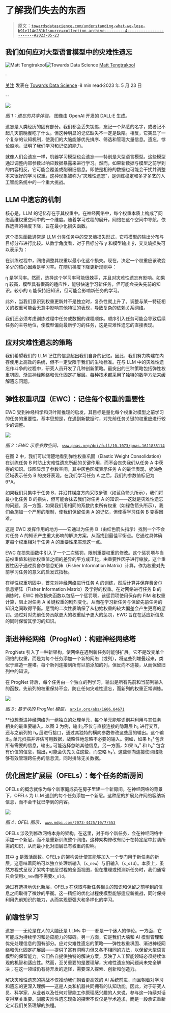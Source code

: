 # 了解我们失去的东西

> 原文：[`towardsdatascience.com/understanding-what-we-lose-b91e114e281b?source=collection_archive---------4-----------------------#2023-05-23`](https://towardsdatascience.com/understanding-what-we-lose-b91e114e281b?source=collection_archive---------4-----------------------#2023-05-23)

## **我们如何应对大型语言模型中的灾难性遗忘**

[](https://medium.com/@matt.tengtrakool?source=post_page-----b91e114e281b--------------------------------)![Matt Tengtrakool](https://medium.com/@matt.tengtrakool?source=post_page-----b91e114e281b--------------------------------)[](https://towardsdatascience.com/?source=post_page-----b91e114e281b--------------------------------)![Towards Data Science](https://towardsdatascience.com/?source=post_page-----b91e114e281b--------------------------------) [Matt Tengtrakool](https://medium.com/@matt.tengtrakool?source=post_page-----b91e114e281b--------------------------------)

·

[关注](https://medium.com/m/signin?actionUrl=https%3A%2F%2Fmedium.com%2F_%2Fsubscribe%2Fuser%2F720b7ac13f06&operation=register&redirect=https%3A%2F%2Ftowardsdatascience.com%2Funderstanding-what-we-lose-b91e114e281b&user=Matt+Tengtrakool&userId=720b7ac13f06&source=post_page-720b7ac13f06----b91e114e281b---------------------post_header-----------) 发表在 [Towards Data Science](https://towardsdatascience.com/?source=post_page-----b91e114e281b--------------------------------) ·8 min read·2023 年 5 月 23 日[](https://medium.com/m/signin?actionUrl=https%3A%2F%2Fmedium.com%2F_%2Fvote%2Ftowards-data-science%2Fb91e114e281b&operation=register&redirect=https%3A%2F%2Ftowardsdatascience.com%2Funderstanding-what-we-lose-b91e114e281b&user=Matt+Tengtrakool&userId=720b7ac13f06&source=-----b91e114e281b---------------------clap_footer-----------)

--

[](https://medium.com/m/signin?actionUrl=https%3A%2F%2Fmedium.com%2F_%2Fbookmark%2Fp%2Fb91e114e281b&operation=register&redirect=https%3A%2F%2Ftowardsdatascience.com%2Funderstanding-what-we-lose-b91e114e281b&source=-----b91e114e281b---------------------bookmark_footer-----------)![](img/5481f36b2e61728417e7195eef4cb913.png)

*图 1：遗忘的共享体验。* 图像由 OpenAI 开发的 DALL·E 生成。

遗忘是人类经历的固有部分。我们都会丢失钥匙，忘记一个熟悉的名字，或者记不起几天前晚餐吃了什么。但这种明显的记忆缺失不一定是缺陷。相反，它突显了一个复杂的认知机制，使我们的大脑能够优先排序、筛选和管理大量信息。遗忘，悖论般地，证明了我们学习和记忆的能力。

就像人们会遗忘一样，机器学习模型也会遗忘——特别是大型语言模型。这些模型通过调整内部参数以响应数据暴露来进行学习。然而，如果新数据与模型之前学到的内容相反，它可能会覆盖或削弱旧信息。即使是相符的数据也可能会干扰并调整本来很好的学习权重。这种现象被称为“灾难性遗忘”，是训练稳定和多才多艺的人工智能系统中的一个重大挑战。

## **LLM 中遗忘的机制**

核心是，LLM 的记忆存在于其权重中。在神经网络中，每个权重本质上构成了网络高维权重空间中的一个维度。随着学习过程的展开，网络在这个空间中导航，依靠选择的梯度下降，旨在最小化损失函数。

这个损失函数通常是 LLM 分类任务中的交叉熵损失形式，它将模型的输出分布与目标分布进行比较。从数学角度看，对于目标分布 y 和模型输出 ŷ，交叉熵损失可以表示为：

在训练过程中，网络调整其权重以最小化这个损失。现在，决定一个权重应该改变多少的核心因素是学习率。在随机梯度下降更新规则中：

η 是学习率。然而，选择这个学习率可能很棘手，并且对灾难性遗忘有影响。如果 η 较高，模型具有很高的适应性，能够快速学习新任务，但可能会丧失先前的知识。较小的 η 能保持旧知识，但可能会影响新任务的学习。

此外，当我们意识到权重更新并不是独立时，复杂性就上升了。调整与某一特征相关的权重可能会无意中影响其他特征的表现，导致复杂的依赖关系网络。

我们还必须考虑训练过程中任务或数据的课程顺序。顺序引入任务可能会导致后续任务的主导地位，使模型偏向最新学习的任务，这是灾难性遗忘的直接表现。

## **应对灾难性遗忘的策略**

我们希望我们的 LLM 记住的信息超出我们自身的记忆。因此，我们努力构建在内存使用上高效的系统，但不一定受限于我们的生物标准。在与 LLM 中的灾难性遗忘作斗争的过程中，研究人员开发了几种创新策略。最突出的三种策略包括弹性权重巩固、渐进神经网络和优化固定扩展层。每种技术都采用了独特的数学方法来缓解遗忘问题。

## **弹性权重巩固（EWC）：记住每个权重的重要性**

EWC 受到神经科学和贝叶斯推理的启发，其目标是量化每个权重对模型之前学习的任务的重要性。基本思想是，在遇到新数据时，对先前任务关键的权重应进行较少的调整。

![](img/a9e20e57f47152fbdedb11502ee9387b.png)

*图 2：EWC 示意参数空间，* [`www.pnas.org/doi/full/10.1073/pnas.1611835114`](https://www.pnas.org/doi/full/10.1073/pnas.1611835114)

在图 2 中，我们可以清楚地看到弹性权重巩固（Elastic Weight Consolidation）在训练任务 B 时防止灾难性遗忘所起的关键作用，而不会丧失我们从任务 A 中获得的知识。该图显示了参数空间，其中灰色区域表示任务 A 的最佳表现，奶油色区域表示任务 B 的良好表现。在我们学习任务 A 之后，我们的参数值标记为θ*A。

如果我们只集中于任务 B，并沿其梯度方向采取步骤（如蓝色箭头所示），我们将最小化任务 B 的损失，但可能会抹去我们对任务 A 的知识——这就是灾难性遗忘的问题。另一方面，如果我们用相同的系数约束所有权重（如绿色箭头所示），我们会施加一个严厉的限制，使我们保留任务 A 的记忆，但使得学习任务 B 变得困难。

这是 EWC 发挥作用的地方——它通过为任务 B（由红色箭头指示）找到一个不会对任务 A 的知识产生重大影响的解决方案，从而找到最佳平衡点。它通过具体确定每个权重相对于任务 A 的重要性来实现这一点。

EWC 在损失函数中引入了一个二次惩罚，限制重要权重的修改。这个惩罚项与当前权重值和初始权重值之间的差异的平方成正比，由重要性因子进行缩放。这个重要性因子通过费舍尔信息矩阵（Fisher Information Matrix）计算，作为权重对先前学习任务的意义的启发式指标。

在弹性权重巩固中，首先对神经网络进行任务 A 的训练，然后计算并保存费舍尔信息矩阵（Fisher Information Matrix）及学得的权重。在对网络进行任务 B 的训练时，EWC 修改损失函数以包括一个惩罚项，该惩罚项使用保存的 FIM 和权重计算，阻止对任务 A 关键权重的剧烈变化，从而在学习新任务与保留先前任务的知识之间取得平衡。惩罚的二次性质确保了从初始权重的较大偏差会产生更高的惩罚。通过对对先前任务贡献更大的权重赋予更大的惩罚，EWC 旨在在适应新信息的同时保留其学习的知识。

## **渐进神经网络（ProgNet）：构建神经网络塔**

ProgNets 引入了一种新架构，使网络在遇到新任务时能够扩展。它不是改变单个网络的权重，而是为每个任务添加一个新的网络（或列），将这些列堆叠起来，类似于建造一座塔。每个新列连接到所有以前添加的列，但反向不连接，从而保留旧列中的知识。

在 ProgNet 背后，每个任务由一个独立的列学习，输出是所有先前和当前列输入的函数。先前列的权重保持不变，防止任何灾难性遗忘，而新列的权重正常训练。

![](img/4a0aa65940a17b18bf7ea719b8125570.png)

*图 3 : 基于块的 ProgNet 模型，* [`arxiv.org/abs/1606.04671`](https://arxiv.org/abs/1606.04671)

*​​*设想渐进神经网络为一组独立的处理单元，每个单元能够识别并利用与其任务相关的最重要输入。以图 3 为例，输出₃不仅与直接连接的隐藏层 h₂ 进行交互，还与之前列的 h₂ 层进行接口，通过其独特的横向参数修改这些层的输出。这个输出₃ 单元扫描并评估可用数据，战略性地忽略不必要的输入。例如，如果 h₂¹ 包含所有需要的信息，输出₃ 可能选择忽略其他信息。另一方面，如果 h₂² 和 h₂³ 包含有价值的信息，输出₃ 可能会优先关注这些，而忽略 h₂¹。这些侧向连接使网络能够有效管理跨任务的信息流，同时排除无关数据。

## **优化固定扩展层（OFELs）：每个任务的新房间**

OFELs 的概念就像为每个新家庭成员在房子里建一个新房间。在神经网络的背景下，OFELs 为 LLM 遇到的每个任务添加一个新层。这种层的扩展允许网络容纳新信息，而不会干扰已学到的内容。

![](img/27e1421ad69e06b32940cd9bf2df6fd7.png)

*图 4 : OFEL 图示，* [`www.mdpi.com/2073-4425/10/7/553`](https://www.mdpi.com/2073-4425/10/7/553)

OFELs 涉及到修改网络本身的架构。在这里，对于每个新任务，会在神经网络中添加一个新层，而不是重新训练整个网络。这种架构修改有助于在特定层中封装所需的知识，从而最小化对旧层已有权重的影响。

其中 g 是激活函数。OFELs 的架构设计使其能够加入一个专门用于新任务的新层，这意味着网络可以独立处理新输入（`x_new`）与旧输入（`x_old`）。本质上，虽然方程式呈现了架构中底层过程的全面视图，但在推理或预测新任务时，我们通常只会使用`x_new`而不需要`x_old`。

通过有选择地优化新层，OFELs 在获取与新任务相关的知识和保留之前学到的信息之间取得了微妙的平衡。这一精细的优化过程使模型能够适应新挑战，同时保持利用先前知识的能力，从而实现更强大和多样化的学习。

## **前瞻性学习**

遗忘——无论是在人的大脑还是 LLMs 中——都是一个迷人的悖论。一方面，它可能成为持续学习和适应能力的障碍。另一方面，它是我们大脑和 AI 模型管理和优先处理信息的固有部分。应对灾难性遗忘的策略——弹性权重巩固、渐进神经网络和优化固定扩展层——提供了富有洞察力但又各不相同的方法，以保留大型语言模型的保留能力。它们各自提供独特的解决方案，反映了人工智能领域必须持续体现的机智和适应性。然而，至关重要的是要理解，灾难性遗忘的问题尚未完全解决；在这一领域仍有待开发的途径，需要深入探索、创新和创造力。

解决灾难性遗忘的挑战不仅推动我们朝着更高效的 AI 系统前进，而且朝着对学习和遗忘的更深入理解——这是人类和机器共同拥有的认知功能。因此，对于研究人员、科学家、从业者以及任何对智能工作原理感兴趣的人来说，参与这一持续对话变得至关重要。驯服灾难性遗忘现象的探索不仅仅是学术追求，而是一段承诺重新定义我们关系理解的旅程。
